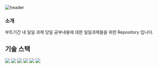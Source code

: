 
![header](https://capsule-render.vercel.app/api?type=wave&color=auto&height=300&&reversal=truesection=header&text=일일과제&fontSize=90)


### 소개

부트기간 내 일일 과제
당일 공부내용에 대한 일일과제들을 위한 Repository 입니다.

## 기술 스택
<img src="https://img.shields.io/badge/JavaScript-F7DF1E?style=flat&logo=JavaScript&logoColor=black"/> <img src="https://img.shields.io/badge/TypeScript-3178C6?style=flat&logo=TypeScript&logoColor=white"/> <img src="https://img.shields.io/badge/React-61DAFB?style=flat&logo=React&logoColor=white"/> <img src="https://img.shields.io/badge/Next.js-000000?style=flat&logo=Next.js&logoColor=white"/> <img src="https://img.shields.io/badge/Graphql-E10098?style=flat&logo=Graphql&logoColor=black"/> <img src="https://img.shields.io/badge/CSS-1572B6?style=flat&logo=CSS&logoColor=white"/> 
